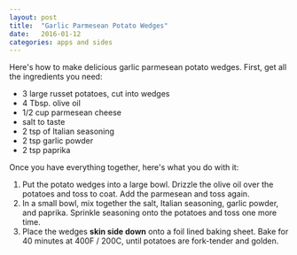 ```yaml
---
layout: post
title:  "Garlic Parmesean Potato Wedges"
date:   2016-01-12
categories: apps and sides
---
```


Here's how to make delicious garlic parmesean potato wedges. First, get all the ingredients you need:

- 3 large russet potatoes, cut into wedges
- 4 Tbsp. olive oil
- 1/2 cup parmesean cheese
- salt to taste
- 2 tsp of Italian seasoning
- 2 tsp garlic powder
- 2 tsp paprika

Once you have everything together, here's what you do with it:

1. Put the potato wedges into a large bowl. Drizzle the olive oil over the potatoes and toss to coat. Add the parmesean and toss again.
2. In a small bowl, mix together the salt, Italian seasoning, garlic powder, and paprika. Sprinkle seasoning onto the potatoes and toss one more time.
3. Place the wedges **skin side down** onto a foil lined baking sheet. Bake for 40 minutes at 400F / 200C, until potatoes are fork-tender and golden.